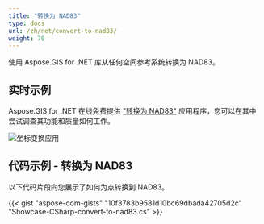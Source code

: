 ```yaml
---
title: "转换为 NAD83"
type: docs
url: /zh/net/convert-to-nad83/
weight: 70
---
```


使用 Aspose.GIS for .NET 库从任何空间参考系统转换为 NAD83。

## **实时示例**

Aspose.GIS for .NET 在线免费提供 ["转换为 NAD83"](https://products.aspose.app/gis/transformation/convert-to-nad83) 应用程序，您可以在其中尝试调查其功能和质量如何工作。

![坐标变换应用](transform-coordinates.png)

## **代码示例 - 转换为 NAD83**

以下代码片段向您展示了如何为点转换到 NAD83。

{{< gist "aspose-com-gists" "10f3783b9581d10bc69dbada42705d2c" "Showcase-CSharp-convert-to-nad83.cs" >}}
